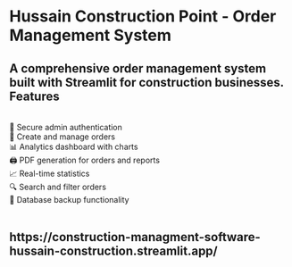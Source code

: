 <h1> Hussain Construction Point - Order Management System </h1>
 <h2> A comprehensive order management system built with Streamlit for construction businesses.
Features </h2>
<br/>
🔐 Secure admin authentication <br/>
📝 Create and manage orders <br/>
📊 Analytics dashboard with charts <br/>
🖨️ PDF generation for orders and reports <br/>
📈 Real-time statistics <br/>
🔍 Search and filter orders <br/>
💾 Database backup functionality <br/>
<br/>
<link><h2>https://construction-managment-software-hussain-construction.streamlit.app/</h2></link>